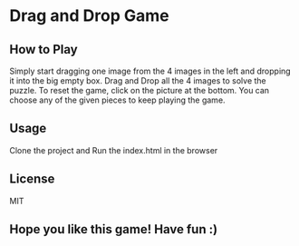 # Drag and Drop Game

## How to Play
Simply start dragging one image from the 4 images in the left and dropping it into the big empty box. Drag and Drop all the 4 images to solve the puzzle. To reset the game, click on the picture at the bottom. You can choose any of the given pieces to keep playing the game.

## Usage
Clone the project and Run the index.html in the browser

## License
MIT

## Hope you like this game! Have fun :)

